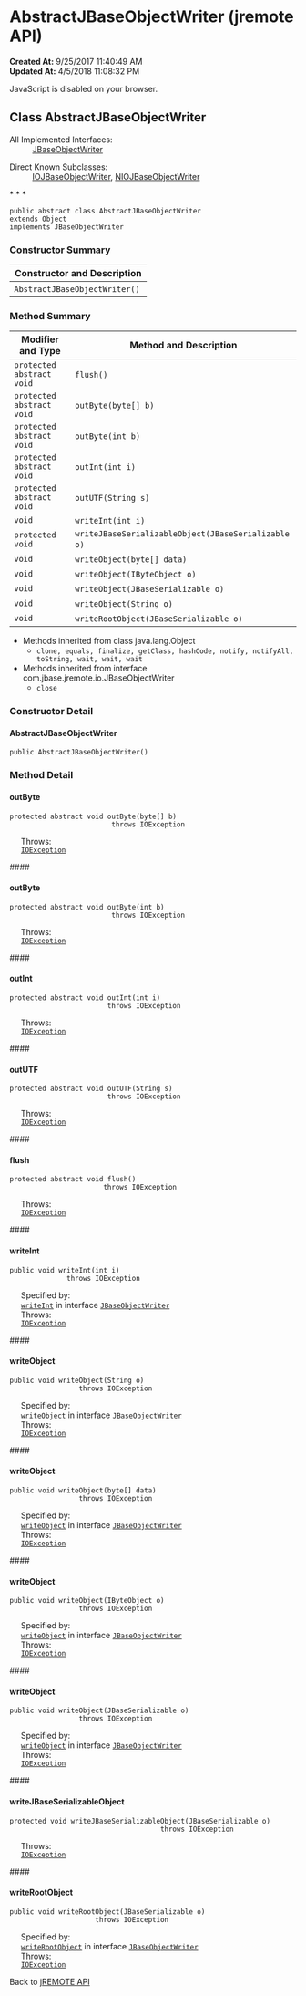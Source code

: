 # AbstractJBaseObjectWriter (jremote API)

**Created At:** 9/25/2017 11:40:49 AM  
**Updated At:** 4/5/2018 11:08:32 PM  

<script type="text/javascript"><!--
    try {
        if (location.href.indexOf('is-external=true') == -1) {
            parent.document.title="AbstractJBaseObjectWriter (jremote   API)";
        }
    }
    catch(err) {
    }
//-->
var methods = {"i0":6,"i1":6,"i2":6,"i3":6,"i4":6,"i5":10,"i6":10,"i7":10,"i8":10,"i9":10,"i10":10,"i11":10};
var tabs = {65535:["t0","All Methods"],2:["t2","Instance Methods"],4:["t3","Abstract Methods"],8:["t4","Concrete Methods"]};
var altColor = "altColor";
var rowColor = "rowColor";
var tableTab = "tableTab";
var activeTableTab = "activeTableTab";</script><noscript><div>JavaScript is disabled on your browser.</div></noscript><!-- ========= START OF TOP NAVBAR ======= -->
<!--   -->

## Class AbstractJBaseObjectWriter

<dl><dt>All Implemented Interfaces:</dt><dd><a href="/39250-io/com_jbase_jremote_io_jbaseobjectwriter" title="interface in com.jbase.jremote.io">JBaseObjectWriter</a></dd></dl><dl><dt>Direct Known Subclasses:</dt><dd><a href="/39250-io/com_jbase_jremote_io_iojbaseobjectwriter" title="class in com.jbase.jremote.io">IOJBaseObjectWriter</a>, <a href="/39250-io/com_jbase_jremote_io_niojbaseobjectwriter" title="class in com.jbase.jremote.io">NIOJBaseObjectWriter</a></dd></dl>
* * *


```
public abstract class AbstractJBaseObjectWriter
extends Object
implements JBaseObjectWriter
```

<!--   -->

### Constructor Summary


| Constructor and Description<br> |
| --- |
| `AbstractJBaseObjectWriter()` <br> |




<!--   -->

### Method Summary


| Modifier and Type<br> | Method and Description<br> |
| --- | --- |
| `protected abstract void`<br> | `flush()` <br> |
| `protected abstract void`<br> | `outByte(byte[] b)` <br> |
| `protected abstract void`<br> | `outByte(int b)` <br> |
| `protected abstract void`<br> | `outInt(int i)` <br> |
| `protected abstract void`<br> | `outUTF(String s)` <br> |
| `void`<br> | `writeInt(int i)` <br> |
| `protected void`<br> | `writeJBaseSerializableObject(JBaseSerializable o)` <br> |
| `void`<br> | `writeObject(byte[] data)` <br> |
| `void`<br> | `writeObject(IByteObject o)` <br> |
| `void`<br> | `writeObject(JBaseSerializable o)` <br> |
| `void`<br> | `writeObject(String o)` <br> |
| `void`<br> | `writeRootObject(JBaseSerializable o)` <br> |


- <!--   -->Methods inherited from class java.lang.Object
    - `clone, equals, finalize, getClass, hashCode, notify, notifyAll, toString, wait, wait, wait`
- <!--   -->Methods inherited from interface com.jbase.jremote.io.JBaseObjectWriter
    - `close`

<!--   -->

### Constructor Detail
<!--   -->
#### AbstractJBaseObjectWriter

```
public AbstractJBaseObjectWriter()
```


<!-- ============ METHOD DETAIL ========== -->
<!--   -->

### 


### Method Detail
<!--   -->
#### outByte

```
protected abstract void outByte(byte[] b)
                         throws IOException
```
<dl><dt style="margin-left: 20px;"><span class="throwsLabel">Throws:</span></dt><dd style="margin-left: 20px;"><code><a href="http://java.sun.com/j2se/1.5.0/docs/api/java/io/IOException.html?is-external=true" title="class or interface in java.io">IOException</a></code></dd></dl><!--   -->
#### 


#### outByte

```
protected abstract void outByte(int b)
                         throws IOException
```
<dl><dt style="margin-left: 20px;"><span class="throwsLabel">Throws:</span></dt><dd style="margin-left: 20px;"><code><a href="http://java.sun.com/j2se/1.5.0/docs/api/java/io/IOException.html?is-external=true" title="class or interface in java.io">IOException</a></code></dd></dl><!--   -->
#### 


#### outInt

```
protected abstract void outInt(int i)
                        throws IOException
```
<dl><dt style="margin-left: 20px;"><span class="throwsLabel">Throws:</span></dt><dd style="margin-left: 20px;"><code><a href="http://java.sun.com/j2se/1.5.0/docs/api/java/io/IOException.html?is-external=true" title="class or interface in java.io">IOException</a></code></dd></dl><!--   -->
#### 


#### outUTF

```
protected abstract void outUTF(String s)
                        throws IOException
```
<dl><dt style="margin-left: 20px;"><span class="throwsLabel">Throws:</span></dt><dd style="margin-left: 20px;"><code><a href="http://java.sun.com/j2se/1.5.0/docs/api/java/io/IOException.html?is-external=true" title="class or interface in java.io">IOException</a></code></dd></dl><!--   -->
#### 


#### flush

```
protected abstract void flush()
                       throws IOException
```
<dl><dt style="margin-left: 20px;"><span class="throwsLabel">Throws:</span></dt><dd style="margin-left: 20px;"><code><a href="http://java.sun.com/j2se/1.5.0/docs/api/java/io/IOException.html?is-external=true" title="class or interface in java.io">IOException</a></code></dd></dl><!--   -->
#### 


#### writeInt

```
public void writeInt(int i)
              throws IOException
```
<dl><dt style="margin-left: 20px;"><span class="overrideSpecifyLabel">Specified by:</span></dt><dd style="margin-left: 20px;"><code><a href="/39250-io/com_jbase_jremote_io_jbaseobjectwriter#writeInt-int-">writeInt</a></code> in interface <code><a href="/39250-io/com_jbase_jremote_io_jbaseobjectwriter" title="interface in com.jbase.jremote.io">JBaseObjectWriter</a></code></dd><dt style="margin-left: 20px;"><span class="throwsLabel">Throws:</span></dt><dd style="margin-left: 20px;"><code><a href="http://java.sun.com/j2se/1.5.0/docs/api/java/io/IOException.html?is-external=true" title="class or interface in java.io">IOException</a></code></dd></dl><!--   -->
#### 


#### writeObject

```
public void writeObject(String o)
                 throws IOException
```
<dl><dt style="margin-left: 20px;"><span class="overrideSpecifyLabel">Specified by:</span></dt><dd style="margin-left: 20px;"><code><a href="/39250-io/com_jbase_jremote_io_jbaseobjectwriter#writeObject-java.lang.String-">writeObject</a></code> in interface <code><a href="/39250-io/com_jbase_jremote_io_jbaseobjectwriter" title="interface in com.jbase.jremote.io">JBaseObjectWriter</a></code></dd><dt style="margin-left: 20px;"><span class="throwsLabel">Throws:</span></dt><dd style="margin-left: 20px;"><code><a href="http://java.sun.com/j2se/1.5.0/docs/api/java/io/IOException.html?is-external=true" title="class or interface in java.io">IOException</a></code></dd></dl><!--   -->
#### 


#### writeObject

```
public void writeObject(byte[] data)
                 throws IOException
```
<dl><dt style="margin-left: 20px;"><span class="overrideSpecifyLabel">Specified by:</span></dt><dd style="margin-left: 20px;"><code><a href="/39250-io/com_jbase_jremote_io_jbaseobjectwriter#writeObject-byte%3AA-">writeObject</a></code> in interface <code><a href="/39250-io/com_jbase_jremote_io_jbaseobjectwriter" title="interface in com.jbase.jremote.io">JBaseObjectWriter</a></code></dd><dt style="margin-left: 20px;"><span class="throwsLabel">Throws:</span></dt><dd style="margin-left: 20px;"><code><a href="http://java.sun.com/j2se/1.5.0/docs/api/java/io/IOException.html?is-external=true" title="class or interface in java.io">IOException</a></code></dd></dl><!--   -->
#### 


#### writeObject

```
public void writeObject(IByteObject o)
                 throws IOException
```
<dl><dt style="margin-left: 20px;"><span class="overrideSpecifyLabel">Specified by:</span></dt><dd style="margin-left: 20px;"><code><a href="/39250-io/com_jbase_jremote_io_jbaseobjectwriter#writeObject-com.jbase.jremote.io.IByteObject-">writeObject</a></code> in interface <code><a href="/39250-io/com_jbase_jremote_io_jbaseobjectwriter" title="interface in com.jbase.jremote.io">JBaseObjectWriter</a></code></dd><dt style="margin-left: 20px;"><span class="throwsLabel">Throws:</span></dt><dd style="margin-left: 20px;"><code><a href="http://java.sun.com/j2se/1.5.0/docs/api/java/io/IOException.html?is-external=true" title="class or interface in java.io">IOException</a></code></dd></dl><!--   -->
#### 


#### writeObject

```
public void writeObject(JBaseSerializable o)
                 throws IOException
```
<dl><dt style="margin-left: 20px;"><span class="overrideSpecifyLabel">Specified by:</span></dt><dd style="margin-left: 20px;"><code><a href="/39250-io/com_jbase_jremote_io_jbaseobjectwriter#writeObject-com.jbase.jremote.io.JBaseSerializable-">writeObject</a></code> in interface <code><a href="/39250-io/com_jbase_jremote_io_jbaseobjectwriter" title="interface in com.jbase.jremote.io">JBaseObjectWriter</a></code></dd><dt style="margin-left: 20px;"><span class="throwsLabel">Throws:</span></dt><dd style="margin-left: 20px;"><code><a href="http://java.sun.com/j2se/1.5.0/docs/api/java/io/IOException.html?is-external=true" title="class or interface in java.io">IOException</a></code></dd></dl><!--   -->
#### 


#### writeJBaseSerializableObject

```
protected void writeJBaseSerializableObject(JBaseSerializable o)
                                     throws IOException
```
<dl><dt style="margin-left: 20px;"><span class="throwsLabel">Throws:</span></dt><dd style="margin-left: 20px;"><code><a href="http://java.sun.com/j2se/1.5.0/docs/api/java/io/IOException.html?is-external=true" title="class or interface in java.io">IOException</a></code></dd></dl><!--   -->
#### 


#### writeRootObject

```
public void writeRootObject(JBaseSerializable o)
                     throws IOException
```
<dl><dt style="margin-left: 20px;"><span class="overrideSpecifyLabel">Specified by:</span></dt><dd style="margin-left: 20px;"><code><a href="/39250-io/com_jbase_jremote_io_jbaseobjectwriter#writeRootObject-com.jbase.jremote.io.JBaseSerializable-">writeRootObject</a></code> in interface <code><a href="/39250-io/com_jbase_jremote_io_jbaseobjectwriter" title="interface in com.jbase.jremote.io">JBaseObjectWriter</a></code></dd><dt style="margin-left: 20px;"><span class="throwsLabel">Throws:</span></dt><dd style="margin-left: 20px;"><code><a href="http://java.sun.com/j2se/1.5.0/docs/api/java/io/IOException.html?is-external=true" title="class or interface in java.io">IOException</a></code></dd></dl>
<!-- ========= END OF CLASS DATA ========= --><!-- ======= START OF BOTTOM NAVBAR ====== -->
<!--   -->


Back to [jREMOTE API](com_jbase_jremote_package-summary)


